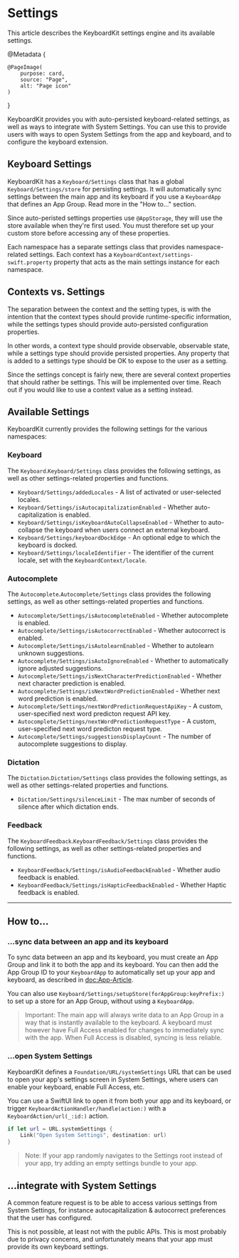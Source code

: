 # Settings

This article describes the KeyboardKit settings engine and its available settings.

@Metadata {

    @PageImage(
        purpose: card,
        source: "Page",
        alt: "Page icon"
    )
}

KeyboardKit provides you with auto-persisted keyboard-related settings, as well as ways to integrate with System Settings. You can use this to provide users with ways to open System Settings from the app and keyboard, and to configure the keyboard extension.



## Keyboard Settings

KeyboardKit has a ``Keyboard/Settings`` class that has a global ``Keyboard/Settings/store`` for persisting settings. It will automatically sync settings between the main app and its keyboard if you use a ``KeyboardApp`` that defines an App Group. Read more in the "How to..." section.

Since auto-peristed settings properties use `@AppStorage`, they will use the store available when they're first used. You must therefore set up your custom store before accessing any of these properties.

Each namespace has a separate settings class that provides namespace-related settings. Each context has a ``KeyboardContext/settings-swift.property`` property that acts as the main settings instance for each namespace.


## Contexts vs. Settings

The separation between the context and the setting types, is with the intention that the context types should provide runtime-specific information, while the settings types should provide auto-persisted configuration properties.

In other words, a context type should provide observable, observable state, while a settings type should provide persisted properties. Any property that is added to a settings type should be OK to expose to the user as a setting.

Since the settings concept is fairly new, there are several context properties that should rather be settings. This will be implemented over time. Reach out if you would like to use a context value as a setting instead.


## Available Settings

KeyboardKit currently provides the following settings for the various namespaces:


### Keyboard

The ``Keyboard``.``Keyboard/Settings`` class provides the following settings, as well as other settings-related properties and functions.

* ``Keyboard/Settings/addedLocales`` - A list of activated or user-selected locales.
* ``Keyboard/Settings/isAutocapitalizationEnabled`` - Whether auto-capitalization is enabled.
* ``Keyboard/Settings/isKeyboardAutoCollapseEnabled`` - Whether to auto-collapse the keyboard when users connect an external keyboard.
* ``Keyboard/Settings/keyboardDockEdge`` - An optional edge to which the keyboard is docked.
* ``Keyboard/Settings/localeIdentifier`` - The identifier of the current locale, set with the ``KeyboardContext/locale``. 

### Autocomplete

The ``Autocomplete``.``Autocomplete/Settings`` class provides the following settings, as well as other settings-related properties and functions.

* ``Autocomplete/Settings/isAutocompleteEnabled`` - Whether autocomplete is enabled. 
* ``Autocomplete/Settings/isAutocorrectEnabled`` - Whether autocorrect is enabled. 
* ``Autocomplete/Settings/isAutolearnEnabled`` - Whether to autolearn unknown suggestions. 
* ``Autocomplete/Settings/isAutoIgnoreEnabled`` - Whether to automatically ignore adjusted suggestions. 
* ``Autocomplete/Settings/isNextCharacterPredictionEnabled`` - Whether next character prediction is enabled. 
* ``Autocomplete/Settings/isNextWordPredictionEnabled`` - Whether next word prediction is enabled. 
* ``Autocomplete/Settings/nextWordPredictionRequestApiKey`` - A custom, user-specified next word predicton request API key. 
* ``Autocomplete/Settings/nextWordPredictionRequestType`` - A custom, user-specified next word predicton request type. 
* ``Autocomplete/Settings/suggestionsDisplayCount`` - The number of autocomplete suggestions to display.

### Dictation

The ``Dictation``.``Dictation/Settings`` class provides the following settings, as well as other settings-related properties and functions.

* ``Dictation/Settings/silenceLimit`` - The max number of seconds of silence after which dictation ends.

### Feedback

The ``KeyboardFeedback``.``KeyboardFeedback/Settings`` class provides the following settings, as well as other settings-related properties and functions.

* ``KeyboardFeedback/Settings/isAudioFeedbackEnabled`` - Whether audio feedback is enabled.
* ``KeyboardFeedback/Settings/isHapticFeedbackEnabled`` - Whether Haptic feedback is enabled. 


---


## How to...


### ...sync data between an app and its keyboard

To sync data between an app and its keyboard, you must create an App Group and link it to both the app and its keyboard. You can then add the App Group ID to your ``KeyboardApp`` to automatically set up your app and keyboard, as described in <doc:App-Article>.

You can also use ``Keyboard/Settings/setupStore(forAppGroup:keyPrefix:)`` to set up a store for an App Group, without using a ``KeyboardApp``.

> Important: The main app will always write data to an App Group in a way that is instantly available to the keyboard. A keyboard must however have Full Access enabled for changes to immediately sync with the app. When Full Access is disabled, syncing is less reliable.



### ...open System Settings

KeyboardKit defines a ``Foundation/URL/systemSettings`` URL that can be used to open your app's settings screen in System Settings, where users can enable your keyboard, enable Full Access, etc. 

You can use a SwiftUI link to open it from both your app and its keyboard, or trigger ``KeyboardActionHandler/handle(action:)`` with a ``KeyboardAction/url(_:id:)`` action.

```swift
if let url = URL.systemSettings {
    Link("Open System Settings", destination: url)
}
```

> Note: If your app randomly navigates to the Settings root instead of your app, try adding an empty settings bundle to your app.



## ...integrate with System Settings

A common feature request is to be able to access various settings from System Settings, for instance autocapitalization & autocorrect preferences that the user has configured.

This is not possible, at least not with the public APIs. This is most probably due to privacy concerns, and unfortunately means that your app must provide its own keyboard settings.
